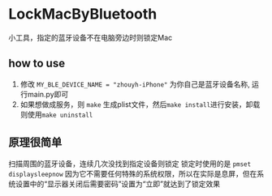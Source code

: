 # LockMacByBluetooth
 小工具，指定的蓝牙设备不在电脑旁边时则锁定Mac

## how to use
1. 修改 `MY_BLE_DEVICE_NAME = "zhouyh-iPhone"` 为你自己是蓝牙设备名称, 运行main.py即可
2. 如果想做成服务，则 `make` 生成plist文件，然后`make install`进行安装，卸载则使用`make uninstall`

## 原理很简单
扫描周围的蓝牙设备，连续几次没找到指定设备则锁定
锁定时使用的是 `pmset displaysleepnow` 因为它不需要任何特殊的系统权限，所以在实际是息屏，但在系统设置中的“显示器关闭后需要密码”设置为“立即”就达到了锁定效果